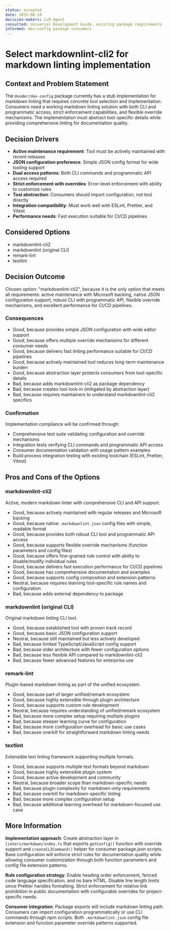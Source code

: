 ```yaml
---
status: accepted
date: 2025-08-18
decision-makers: LLM Agent
consulted: Universal Development Guide, existing package requirements
informed: dev-config package consumers
---
```


# Select markdownlint-cli2 for markdown linting implementation

## Context and Problem Statement

The `@voder/dev-config` package currently has a stub implementation for markdown linting that requires concrete tool selection and implementation. Consumers need a working markdown linting solution with both CLI and programmatic access, strict enforcement capabilities, and flexible override mechanisms. The implementation must abstract tool-specific details while providing comprehensive linting for documentation quality.

## Decision Drivers

- **Active maintenance requirement**: Tool must be actively maintained with recent releases
- **JSON configuration preference**: Simple JSON config format for wide tooling support
- **Dual access patterns**: Both CLI commands and programmatic API access required
- **Strict enforcement with overrides**: Error-level enforcement with ability to customize rules
- **Tool abstraction**: Consumers should import configuration, not tool directly
- **Integration compatibility**: Must work well with ESLint, Prettier, and Vitest
- **Performance needs**: Fast execution suitable for CI/CD pipelines

## Considered Options

- markdownlint-cli2
- markdownlint (original CLI)
- remark-lint
- textlint

## Decision Outcome

Chosen option: "markdownlint-cli2", because it is the only option that meets all requirements: active maintenance with Microsoft backing, native JSON configuration support, robust CLI with programmatic API, flexible override mechanisms, and excellent performance for CI/CD pipelines.

### Consequences

- Good, because provides simple JSON configuration with wide editor support
- Good, because offers multiple override mechanisms for different consumer needs
- Good, because delivers fast linting performance suitable for CI/CD pipelines
- Good, because actively maintained tool reduces long-term maintenance burden
- Good, because abstraction layer protects consumers from tool-specific details
- Bad, because adds markdownlint-cli2 as package dependency
- Bad, because creates tool lock-in (mitigated by abstraction layer)
- Bad, because requires maintainers to understand markdownlint-cli2 specifics

### Confirmation

Implementation compliance will be confirmed through:

- Comprehensive test suite validating configuration and override mechanisms
- Integration tests verifying CLI commands and programmatic API access
- Consumer documentation validation with usage pattern examples
- Build process integration testing with existing toolchain (ESLint, Prettier, Vitest)

## Pros and Cons of the Options

### markdownlint-cli2

Active, modern markdown linter with comprehensive CLI and API support.

- Good, because actively maintained with regular releases and Microsoft backing
- Good, because native `.markdownlint.json` config files with simple, readable format
- Good, because provides both robust CLI tool and programmatic API access
- Good, because supports flexible override mechanisms (function parameters and config files)
- Good, because offers fine-grained rule control with ability to disable/modify individual rules
- Good, because delivers fast execution performance for CI/CD pipelines
- Good, because has comprehensive documentation and examples
- Good, because supports config composition and extension patterns
- Neutral, because requires learning tool-specific rule names and configuration
- Bad, because adds external dependency to package

### markdownlint (original CLI)

Original markdown linting CLI tool.

- Good, because established tool with proven track record
- Good, because basic JSON configuration support
- Neutral, because still maintained but less actively developed
- Bad, because limited TypeScript/JavaScript config support
- Bad, because older architecture with fewer configuration options
- Bad, because less flexible API compared to markdownlint-cli2
- Bad, because fewer advanced features for enterprise use

### remark-lint

Plugin-based markdown linting as part of the unified ecosystem.

- Good, because part of larger unified/remark ecosystem
- Good, because highly extensible through plugin architecture
- Good, because supports custom rule development
- Neutral, because requires understanding of unified/remark ecosystem
- Bad, because more complex setup requiring multiple plugins
- Bad, because steeper learning curve for configuration
- Bad, because more configuration overhead for basic use cases
- Bad, because overkill for straightforward markdown linting needs

### textlint

Extensible text linting framework supporting multiple formats.

- Good, because supports multiple text formats beyond markdown
- Good, because highly extensible plugin system
- Good, because active development and community
- Neutral, because broader scope than markdown-specific needs
- Bad, because plugin complexity for markdown-only requirements
- Bad, because overkill for markdown-specific linting
- Bad, because more complex configuration setup
- Bad, because additional learning overhead for markdown-focused use case

## More Information

**Implementation approach**: Create abstraction layer in `linters/markdown/index.ts` that exports `getConfig()` function with override support and `createCLICommand()` helper for consumer package.json scripts. Base configuration will enforce strict rules for documentation quality while allowing consumer customization through both function parameters and config file extension patterns.

**Rule configuration strategy**: Enable heading order enforcement, fenced code language specification, and no bare HTML. Disable line length limits since Prettier handles formatting. Strict enforcement for relative link prohibition in public documentation with configurable overrides for project-specific needs.

**Consumer integration**: Package exports will include markdown linting path. Consumers can import configuration programmatically or use CLI commands through npm scripts. Both `.markdownlint.json` config file extension and function parameter override patterns supported.
